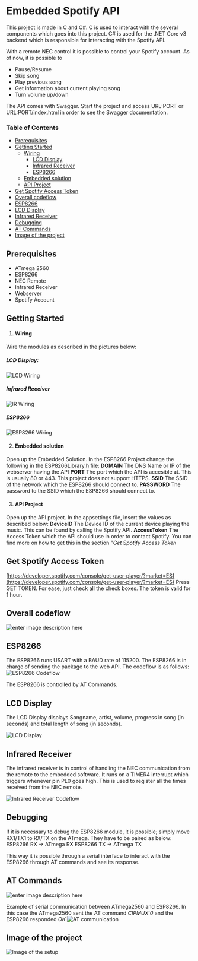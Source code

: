 
# Embedded Spotify API
This project is made in C and C#. C is used to interact with the several components which goes into this project. C# is used for the .NET Core v3 backend which is responsible for interacting with the Spotify API.

With a remote NEC control it is possible to control your Spotify account. As of now, it is possible to
- Pause/Resume
- Skip song
- Play previous song
- Get information about current playing song
- Turn volume up/down

The API comes with Swagger. Start the project and access URL:PORT or URL:PORT/index.html in order to see the Swagger documentation.

### Table of Contents
- [Prerequisites](#prerequisites)
- [Getting Started](#getting-started)
    - [Wiring](#wiring)
	     * [LCD Display](#lcd-display)
	     * [Infrared Receiver](#infrared-receiver)
	     * [ESP8266](#esp8266)
     - [Embedded solution](#embedded-solution)
     - [API Project](#api-project)
- [Get Spotify Access Token](#get-spotify-access-token)
- [Overall codeflow](#overall-codeflow)
- [ESP8266](#esp8266-1)
- [LCD Display](#lcd-display-1)
- [Infrared Receiver](#infrared-receiver-1)
- [Debugging](#debugging)
- [AT Commands](#at-commands)
- [Image of the project](#image-of-the-project)

## Prerequisites
- ATmega 2560
- ESP8266
- NEC Remote
- Infrared Receiver
- Webserver
- Spotify Account

## Getting Started

1. #### Wiring
Wire the modules as described in the pictures below:
##### LCD Display:
![LCD Wiring](https://i.imgur.com/xeyEJ4t.png)

##### Infrared Receiver
![IR Wiring](https://i.imgur.com/H42HEmB.png)

##### ESP8266
![ESP8266 Wiring](https://i.imgur.com/DIQGXDo.png)

2. #### Embedded solution
Open up the Embedded Solution. In the ESP8266 Project change the following in the ESP8266Library.h file:
**DOMAIN** The DNS Name or IP of the webserver having the API
**PORT** The port which the API is accesible at. This is usually 80 or 443. This project does not support HTTPS.
**SSID** The SSID of the network which the ESP8266 should connect to.
**PASSWORD** The password to the SSID which the ESP8266 should connect to.


3. #### API Project
Open up the API project. In the appsettings file, insert the values as described below:
**DeviceID** The Device ID of the current device playing the music. This can be found by calling the Spotify API.
**AccessToken** The Access Token which the API should use in order to contact Spotify. You can find more on how to get this in the section "*Get Spotify Access Token*

## Get Spotify Access Token
[https://developer.spotify.com/console/get-user-player/?market=ES](https://developer.spotify.com/console/get-user-player/?market=ES)
Press GET TOKEN. For ease, just check all the check boxes. The token is valid for 1 hour.

## Overall codeflow
![enter image description here](https://i.imgur.com/5GCTB6R.jpg)

## ESP8266
The ESP8266 runs USART with a BAUD rate of 115200. The ESP8266 is in charge of sending the package to the web API. The codeflow is as follows:
![ESP8266 Codeflow](https://i.imgur.com/2EAXqOJ.png)

The ESP8266 is controlled by AT Commands.

## LCD Display
The LCD Display displays Songname, artist, volume, progress in song (in seconds) and total length of song (in seconds).

![LCD Display](https://i.imgur.com/CaHvGnf.png)

## Infrared Receiver
The infrared receiver is in control of handling the NEC communication from the remote to the embedded software. It runs on a TIMER4 interrupt which triggers whenever pin PL0 goes high. This is used to register all the times received from the NEC remote.

![Infrared Receiver Codeflow](https://i.imgur.com/04Loh1n.png)

## Debugging
If it is necessary to debug the ESP8266 module, it is possible; simply move RX1/TX1 to RX/TX on the ATmega. They have to be paired as below:
ESP8266 RX -> ATmega RX
ESP8266 TX -> ATmega TX

This way it is possible through a serial interface to interact with the ESP8266 through AT commands and see its response.

## AT Commands
![enter image description here](https://i.imgur.com/gtW6glL.jpg)

Example of serial communication between ATmega2560 and ESP8266. In this case the ATmega2560 sent the AT command *CIPMUX:0* and the ESP8266 responded *OK*
![AT communication](https://i.imgur.com/qNlJ0SU.png)

## Image of the project
![Image of the setup](https://i.imgur.com/xRg087G.jpg)

